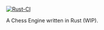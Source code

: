 [![Rust-CI](https://github.com/gautam8404/kelp/actions/workflows/rust-ci.yml/badge.svg)](https://github.com/gautam8404/kelp/actions/workflows/rust-ci.yml)

A Chess Engine written in Rust (WIP).
